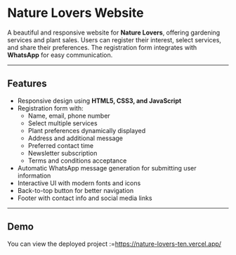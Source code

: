 # Nature Lovers Website

A beautiful and responsive website for **Nature Lovers**, offering gardening services and plant sales. Users can register their interest, select services, and share their preferences. The registration form integrates with **WhatsApp** for easy communication.

---

## Features

- Responsive design using **HTML5, CSS3, and JavaScript**
- Registration form with:
  - Name, email, phone number
  - Select multiple services
  - Plant preferences dynamically displayed
  - Address and additional message
  - Preferred contact time
  - Newsletter subscription
  - Terms and conditions acceptance
- Automatic WhatsApp message generation for submitting user information
- Interactive UI with modern fonts and icons
- Back-to-top button for better navigation
- Footer with contact info and social media links

---

## Demo

You can view the deployed project  :=https://nature-lovers-ten.vercel.app/
